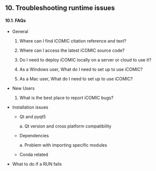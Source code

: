 ## 10. Troubleshooting runtime issues

#### 10.1. FAQs

-  General

	1. Where can I find iCOMIC citation reference and text?

	2. Where can I access the latest iCOMIC source code?

	3. Do I need to deploy iCOMIC locally on a server or cloud to use it?

	4. As a Windows user, What do I need to set up to use iCOMIC?

	5. As a Mac user, What do I need to set up to use iCOMIC?

-  New Users

	1. What is the best place to report iCOMIC bugs?

- Installation issues

    - Qt and pyqt5
    
        a. Qt version and cross platform compatibility
      
      
    - Dependencies
  
        a. Problem with importing specific modules
      
      
    - Conda related


-  What to do if a RUN fails
